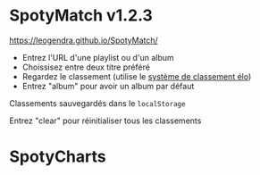 # SpotyMatch v1.2.3

https://leogendra.github.io/SpotyMatch/

- Entrez l'URL d'une playlist ou d'un album
- Choissisez entre deux titre préféré
- Regardez le classement (utilise le [système de classement élo](https://en.wikipedia.org/wiki/Elo_rating_system#Mathematical_details))
- Entrez "album" pour avoir un album par défaut

Classements sauvegardés dans le `localStorage`

Entrez "clear" pour réinitialiser tous les classements
# SpotyCharts
